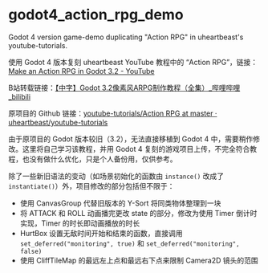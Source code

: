 # godot4_action_rpg_demo
Godot 4 version game-demo duplicating "Action RPG" in uheartbeast's youtube-tutorials.

使用 Godot 4 版本复刻 uheartbeast YouTube 教程中的 “Action RPG”，链接：[Make an Action RPG in Godot 3.2 - YouTube](https://www.youtube.com/watch?v=mAbG8Oi-SvQ&list=PL9FzW-m48fn2SlrW0KoLT4n5egNdX-W9a)

B站转载链接：[【中字】Godot 3.2像素风ARPG制作教程（全集）\_哔哩哔哩\_bilibili](https://www.bilibili.com/video/BV15D4y1U7j5/)

原项目的 Github 链接：[youtube-tutorials/Action RPG at master · uheartbeast/youtube-tutorials](https://github.com/uheartbeast/youtube-tutorials/tree/master/Action%20RPG)

由于原项目的 Godot 版本较旧（3.2），无法直接移植到 Godot 4 中，需要稍作修改。这里将自己学习该教程，并用 Godot 4 复刻的游戏项目上传，不完全符合教程，也没有做什么优化，只是个人备份用，仅供参考。

除了一些新旧语法的变动（如场景初始化的函数由 `instance()` 改成了 `instantiate()`）外，项目修改的部分包括但不限于：

- 使用 CanvasGroup 代替旧版本的 Y-Sort 将同类物体整理到一块
- 将 ATTACK 和 ROLL 动画播完更改 state 的部分，修改为使用 Timer 倒计时实现，Timer 的时长即动画播放的时长
- HurtBox 设置无敌时间开始和结束的函数，直接调用 `set_deferred("monitoring", true)` 和 `set_deferred("monitoring", false)`
- 使用 CliffTileMap 的最远左上点和最远右下点来限制 Camera2D 镜头的范围
